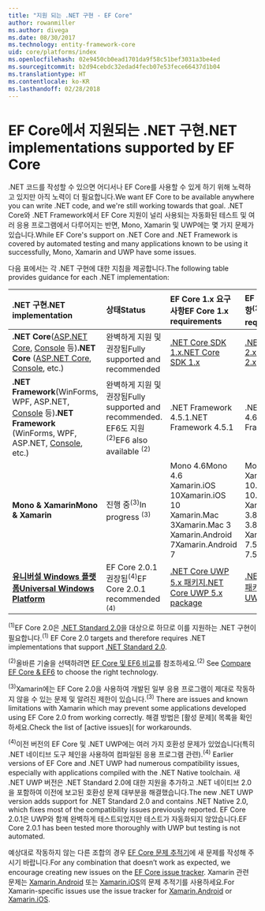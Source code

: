 ```yaml
---
title: "지원 되는 .NET 구현 - EF Core"
author: rowanmiller
ms.author: divega
ms.date: 08/30/2017
ms.technology: entity-framework-core
uid: core/platforms/index
ms.openlocfilehash: 02e9450cb0ead1701da9f58c51bef3031a3be4ed
ms.sourcegitcommit: b2d94cebdc32edad4fecb07e53fece66437d1b04
ms.translationtype: HT
ms.contentlocale: ko-KR
ms.lasthandoff: 02/28/2018
---
```

# <a name="net-implementations-supported-by-ef-core"></a><span data-ttu-id="4dae3-102">EF Core에서 지원되는 .NET 구현</span><span class="sxs-lookup"><span data-stu-id="4dae3-102">.NET implementations supported by EF Core</span></span>

<span data-ttu-id="4dae3-103">.NET 코드를 작성할 수 있으면 어디서나 EF Core를 사용할 수 있게 하기 위해 노력하고 있지만 아직 노력이 더 필요합니다.</span><span class="sxs-lookup"><span data-stu-id="4dae3-103">We want EF Core to be available anywhere you can write .NET code, and we're still working towards that goal.</span></span> <span data-ttu-id="4dae3-104">.NET Core와 .NET Framework에서 EF Core 지원이 널리 사용되는 자동화된 테스트 및 여러 응용 프로그램에서 다루어지는 반면, Mono, Xamarin 및 UWP에는 몇 가지 문제가 있습니다.</span><span class="sxs-lookup"><span data-stu-id="4dae3-104">While EF Core's support on .NET Core and .NET Framework is covered by automated testing and many applications known to be using it successfully, Mono, Xamarin and UWP have some issues.</span></span>

<span data-ttu-id="4dae3-105">다음 표에서는 각 .NET 구현에 대한 지침을 제공합니다.</span><span class="sxs-lookup"><span data-stu-id="4dae3-105">The following table provides guidance for each .NET implementation:</span></span>

| <span data-ttu-id="4dae3-106">.NET 구현</span><span class="sxs-lookup"><span data-stu-id="4dae3-106">.NET implementation</span></span>                                                                                                  | <span data-ttu-id="4dae3-107">상태</span><span class="sxs-lookup"><span data-stu-id="4dae3-107">Status</span></span>                                                             | <span data-ttu-id="4dae3-108">EF Core 1.x 요구 사항</span><span class="sxs-lookup"><span data-stu-id="4dae3-108">EF Core 1.x requirements</span></span>                                                                                | <span data-ttu-id="4dae3-109">EF Core 2.x 요구 사항<sup>(1)</sup></span><span class="sxs-lookup"><span data-stu-id="4dae3-109">EF Core 2.x requirements <sup>(1)</sup></span></span>                                                                 |
|:---------------------------------------------------------------------------------------------------------------------|:-------------------------------------------------------------------|:--------------------------------------------------------------------------------------------------------|:--------------------------------------------------------------------------------------------------------|
| <span data-ttu-id="4dae3-110">**.NET Core**([ASP.NET Core](../get-started/aspnetcore/index.md), [Console](../get-started/netcore/index.md) 등)</span><span class="sxs-lookup"><span data-stu-id="4dae3-110">**.NET Core** ([ASP.NET Core](../get-started/aspnetcore/index.md), [Console](../get-started/netcore/index.md), etc.)</span></span> | <span data-ttu-id="4dae3-111">완벽하게 지원 및 권장됨</span><span class="sxs-lookup"><span data-stu-id="4dae3-111">Fully supported and recommended</span></span>                                    | [<span data-ttu-id="4dae3-112">.NET Core SDK 1.x</span><span class="sxs-lookup"><span data-stu-id="4dae3-112">.NET Core SDK 1.x</span></span>](https://www.microsoft.com/net/core/)                                                | [<span data-ttu-id="4dae3-113">.NET Core SDK 2.x</span><span class="sxs-lookup"><span data-stu-id="4dae3-113">.NET Core SDK 2.x</span></span>](https://www.microsoft.com/net/core/)                                                |
| <span data-ttu-id="4dae3-114">**.NET Framework**(WinForms, WPF, ASP.NET, [Console](../get-started/full-dotnet/index.md) 등)</span><span class="sxs-lookup"><span data-stu-id="4dae3-114">**.NET Framework** (WinForms, WPF, ASP.NET, [Console](../get-started/full-dotnet/index.md), etc.)</span></span>                    | <span data-ttu-id="4dae3-115">완벽하게 지원 및 권장됨</span><span class="sxs-lookup"><span data-stu-id="4dae3-115">Fully supported and recommended.</span></span> <span data-ttu-id="4dae3-116">EF6도 지원<sup>(2)</sup></span><span class="sxs-lookup"><span data-stu-id="4dae3-116">EF6 also available <sup>(2)</sup></span></span> | <span data-ttu-id="4dae3-117">.NET Framework 4.5.1</span><span class="sxs-lookup"><span data-stu-id="4dae3-117">.NET Framework 4.5.1</span></span>                                                                                    | <span data-ttu-id="4dae3-118">.NET Framework 4.6.1</span><span class="sxs-lookup"><span data-stu-id="4dae3-118">.NET Framework 4.6.1</span></span>                                                                                    |
| <span data-ttu-id="4dae3-119">**Mono & Xamarin**</span><span class="sxs-lookup"><span data-stu-id="4dae3-119">**Mono & Xamarin**</span></span>                                                                                                   | <span data-ttu-id="4dae3-120">진행 중<sup>(3)</sup></span><span class="sxs-lookup"><span data-stu-id="4dae3-120">In progress <sup>(3)</sup></span></span>                                         | <span data-ttu-id="4dae3-121">Mono 4.6</span><span class="sxs-lookup"><span data-stu-id="4dae3-121">Mono 4.6</span></span> <br/> <span data-ttu-id="4dae3-122">Xamarin.iOS 10</span><span class="sxs-lookup"><span data-stu-id="4dae3-122">Xamarin.iOS 10</span></span> <br/> <span data-ttu-id="4dae3-123">Xamarin.Mac 3</span><span class="sxs-lookup"><span data-stu-id="4dae3-123">Xamarin.Mac 3</span></span> <br/> <span data-ttu-id="4dae3-124">Xamarin.Android 7</span><span class="sxs-lookup"><span data-stu-id="4dae3-124">Xamarin.Android 7</span></span>                               | <span data-ttu-id="4dae3-125">Mono 5.4</span><span class="sxs-lookup"><span data-stu-id="4dae3-125">Mono 5.4</span></span> <br/> <span data-ttu-id="4dae3-126">Xamarin.iOS 10.14</span><span class="sxs-lookup"><span data-stu-id="4dae3-126">Xamarin.iOS 10.14</span></span> <br/> <span data-ttu-id="4dae3-127">Xamarin.Mac 3.8</span><span class="sxs-lookup"><span data-stu-id="4dae3-127">Xamarin.Mac 3.8</span></span> <br/> <span data-ttu-id="4dae3-128">Xamarin.Android 7.5</span><span class="sxs-lookup"><span data-stu-id="4dae3-128">Xamarin.Android 7.5</span></span>                        |
| [<span data-ttu-id="4dae3-129">**유니버설 Windows 플랫폼**</span><span class="sxs-lookup"><span data-stu-id="4dae3-129">**Universal Windows Platform**</span></span>](../get-started/uwp/index.md)                                                        | <span data-ttu-id="4dae3-130">EF Core 2.0.1 권장됨<sup>(4)</sup></span><span class="sxs-lookup"><span data-stu-id="4dae3-130">EF Core 2.0.1 recommended <sup>(4)</sup></span></span>                           | [<span data-ttu-id="4dae3-131">.NET Core UWP 5.x 패키지</span><span class="sxs-lookup"><span data-stu-id="4dae3-131">.NET Core UWP 5.x package</span></span>](https://www.nuget.org/packages/Microsoft.NETCore.UniversalWindowsPlatform/) | [<span data-ttu-id="4dae3-132">.NET Core UWP 6.x 패키지</span><span class="sxs-lookup"><span data-stu-id="4dae3-132">.NET Core UWP 6.x package</span></span>](https://www.nuget.org/packages/Microsoft.NETCore.UniversalWindowsPlatform/) |

<span data-ttu-id="4dae3-133"><sup>(1)</sup>EF Core 2.0은 [.NET Standard 2.0](https://docs.microsoft.com/dotnet/standard/net-standard)을 대상으로 하므로 이를 지원하는 .NET 구현이 필요합니다.</span><span class="sxs-lookup"><span data-stu-id="4dae3-133"><sup>(1)</sup> EF Core 2.0 targets and therefore requires .NET implementations that support [.NET Standard 2.0](https://docs.microsoft.com/dotnet/standard/net-standard).</span></span>

<span data-ttu-id="4dae3-134"><sup>(2)</sup>올바른 기술을 선택하려면 [EF Core 및 EF6 비교](../../efcore-and-ef6/index.md)를 참조하세요.</span><span class="sxs-lookup"><span data-stu-id="4dae3-134"><sup>(2)</sup> See [Compare EF Core & EF6](../../efcore-and-ef6/index.md) to choose the right technology.</span></span>

<span data-ttu-id="4dae3-135"><sup>(3)</sup>Xamarin에는 EF Core 2.0을 사용하여 개발된 일부 응용 프로그램이 제대로 작동하지 않을 수 있는 문제 및 알려진 제한이 있습니다.</span><span class="sxs-lookup"><span data-stu-id="4dae3-135"><sup>(3)</sup> There are issues and known limitations with Xamarin which may prevent some applications developed using EF Core 2.0 from working correctly.</span></span> <span data-ttu-id="4dae3-136">해결 방법은 [활성 문제]([](https://github.com/aspnet/entityframeworkCore/issues?q=is%3Aopen+is%3Aissue+label%3Aarea-xamarin) 목록을 확인하세요.</span><span class="sxs-lookup"><span data-stu-id="4dae3-136">Check the list of [active issues]([](https://github.com/aspnet/entityframeworkCore/issues?q=is%3Aopen+is%3Aissue+label%3Aarea-xamarin) for workarounds.</span></span>

<span data-ttu-id="4dae3-137"><sup>(4)</sup>이전 버전의 EF Core 및 .NET UWP에는 여러 가지 호환성 문제가 있었습니다(특히 .NET 네이티브 도구 체인을 사용하여 컴파일된 응용 프로그램 관련).</span><span class="sxs-lookup"><span data-stu-id="4dae3-137"><sup>(4)</sup> Earlier versions of EF Core and .NET UWP had numerous compatibility issues, especially with applications compiled with the .NET Native toolchain.</span></span> <span data-ttu-id="4dae3-138">새 .NET UWP 버전은 .NET Standard 2.0에 대한 지원을 추가하고 .NET 네이티브 2.0을 포함하여 이전에 보고된 호환성 문제 대부분을 해결했습니다.</span><span class="sxs-lookup"><span data-stu-id="4dae3-138">The new .NET UWP version adds support for .NET Standard 2.0 and contains .NET Native 2.0, which fixes most of the compatibility issues previously reported.</span></span> <span data-ttu-id="4dae3-139">EF Core 2.0.1은 UWP와 함께 완벽하게 테스트되었지만 테스트가 자동화되지 않았습니다.</span><span class="sxs-lookup"><span data-stu-id="4dae3-139">EF Core 2.0.1 has been tested more thoroughly with UWP but testing is not automated.</span></span>

<span data-ttu-id="4dae3-140">예상대로 작동하지 않는 다른 조합의 경우 [EF Core 문제 추적기](https://github.com/aspnet/entityframeworkcore/issues/new)에 새 문제를 작성해 주시기 바랍니다.</span><span class="sxs-lookup"><span data-stu-id="4dae3-140">For any combination that doesn’t work as expected, we encourage creating new issues on the [EF Core issue tracker](https://github.com/aspnet/entityframeworkcore/issues/new).</span></span> <span data-ttu-id="4dae3-141">Xamarin 관련 문제는 [Xamarin.Android](https://github.com/xamarin/xamarin-android/issues/new) 또는 [Xamarin.iOS](https://github.com/xamarin/xamarin-macios/issues/new)의 문제 추적기를 사용하세요.</span><span class="sxs-lookup"><span data-stu-id="4dae3-141">For Xamarin-specific issues use the issue tracker for [Xamarin.Android](https://github.com/xamarin/xamarin-android/issues/new) or [Xamarin.iOS](https://github.com/xamarin/xamarin-macios/issues/new).</span></span>
